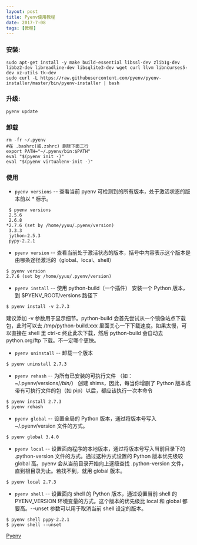 ```yaml
---
layout: post
title: Pyenv使用教程
date: 2017-7-08
tags: [教程]
---
```


### 安装:
~~~
sudo apt-get install -y make build-essential libssl-dev zlib1g-dev libbz2-dev libreadline-dev libsqlite3-dev wget curl llvm libncurses5-dev xz-utils tk-dev
sudo curl -L https://raw.githubusercontent.com/pyenv/pyenv-installer/master/bin/pyenv-installer | bash
~~~

### 升级:
~~~
pyenv update
~~~

### 卸载
~~~
rm -fr ~/.pyenv
#在 .bashrc(或.zshrc) 删除下面三行
export PATH="~/.pyenv/bin:$PATH"
eval "$(pyenv init -)"
eval "$(pyenv virtualenv-init -)"
~~~

### 使用
+ `pyenv versions` -- 查看当前 pyenv 可检测到的所有版本，处于激活状态的版本前以 * 标示。
~~~
 $ pyenv versions
 2.5.6
 2.6.8
*2.7.6 (set by /home/yyuu/.pyenv/version)
 3.3.3
 jython-2.5.3
 pypy-2.2.1
~~~

+ `pyenv version` -- 查看当前处于激活状态的版本，括号中内容表示这个版本是由哪条途径激活的（global、local、shell）
~~~
$ pyenv version
2.7.6 (set by /home/yyuu/.pyenv/version)
~~~

+ `pyenv install` -- 使用 python-build（一个插件） 安装一个 Python 版本，到 $PYENV_ROOT/versions 路径下
~~~
$ pyenv install -v 2.7.3
~~~
建议添加 -v 参数用于显示细节。python-build 会首先尝试从一个镜像站点下载包，此时可以去 /tmp/python-build.xxx 里面关心一下下载速度。如果太慢，可以直接在 shell 里 ctrl-c 终止此次下载，然后 python-build 会自动去 python.org/ftp 下载。不一定哪个更快。

+ `pyenv uninstall` -- 卸载一个版本
~~~
$ pyenv uninstall 2.7.3
~~~

+ `pyenv rehash` -- 为所有已安装的可执行文件 （如：~/.pyenv/versions/*/bin/*） 创建 shims，因此，每当你增删了 Python 版本或带有可执行文件的包（如 pip）以后，都应该执行一次本命令
~~~
$ pyenv install 2.7.3
$ pyenv rehash
~~~

+ `pyenv global` -- 设置全局的 Python 版本，通过将版本号写入 ~/.pyenv/version 文件的方式。
~~~
$ pyenv global 3.4.0
~~~

+ `pyenv local` -- 设置面向程序的本地版本，通过将版本号写入当前目录下的 .python-version 文件的方式。通过这种方式设置的 Python 版本优先级较 global 高。pyenv 会从当前目录开始向上逐级查找 .python-version 文件，直到根目录为止。若找不到，就用 global 版本。
~~~
$ pyenv local 2.7.3
~~~

+ `pyenv shell` -- 设置面向 shell 的 Python 版本，通过设置当前 shell 的 PYENV_VERSION 环境变量的方式。这个版本的优先级比 local 和 global 都要高。--unset 参数可以用于取消当前 shell 设定的版本。
~~~
$ pyenv shell pypy-2.2.1
$ pyenv shell --unset
~~~

[Pyenv](https://github.com/pyenv/pyenv "Pyenv")